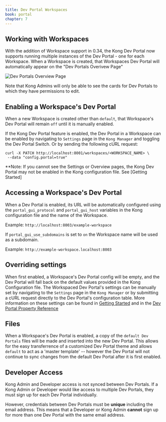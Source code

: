 ```yaml
---
title: Dev Portal Workspaces
book: portal
chapter: 7
---
```


## Working with Workspaces

With the addition of Workspace support in 0.34, the Kong Dev Portal now supports
running multiple instances of the Dev Portal - one for each Workspace. When a 
Workspace is created, that Workspaces Dev Portal will automatically appear on 
the "Dev Portals Overivew Page"

![Dev Portals Overview Page](https://konghq.com/wp-content/uploads/2018/11/devportals-overview.png)

Note that Kong Admins will only be able to see the cards for Dev Portals to 
which they have permissions to edit. 


## Enabling a Workspace's Dev Portal

When a new Workspace is created other than `default`, that Workspace's Dev 
Portal will remain `off` until it is manually enabled. 

If the Kong Dev Portal feature is enabled, the Dev Portal in a Workspace can be 
enabled by navigating to `Settings` page in the `Kong Manager` and toggling the 
Dev Portal Switch. Or by sending the following cURL request:

```
curl -X PATCH http://localhost:8001/workspaces/<WORKSPACE_NAME> \
 --data "config.portal=true"
```

**Note: If you cannot see the Settings or Overview pages, the Kong Dev Portal 
may not be enabled in the Kong configuration file. See [Getting Started] 

## Accessing a Workspace's Dev Portal

When a Dev Portal is enabled, its URL will be automatically configured using 
the `portal_gui_protocol` and `portal_gui_host` variables in the Kong 
configuration file and the name of the Workspace.

Example: `http://localhost:8003/example-workspace`

If `portal_gui_use_subdomains` is set to `on` the Workspace name
will be used as a subdomain. 

Example: `http://example-workspace.localhost:8003`


## Overriding settings

When first enabled, a Workspace's Dev Portal config will be empty, and the Dev 
Portal will fall back on the default values provided in the Kong Configuration 
file. The Workspaced Dev Portal's settings can be manually set by navigating to 
the `Settings` page in the `Kong Manager` or by submitting a cURL request 
directly to the Dev Portal's configuration table. More information on these 
settings can be found in 
[Getting Started](/enterprise/{{page.kong_version}}/developer-portal/configuration/getting-started) and in the 
[Dev Portal Property Reference](/enterprise/{{page.kong_version}}/property-reference/#dev-portal)


## Files

When a Workspace's Dev Portal is enabled, a copy of the `default Dev Portals` 
files will be made and inserted into the new Dev Portal. This allows for the 
easy transferrence of a customized Dev Portal theme and allows `default` 
to act as a 'master template' -- however the Dev Portal will not continue to 
sync changes from the default Dev Portal after it is first enabled. 


## Developer Access

Kong Admin and Developer access is not synced between Dev Portals. If a Kong 
Admin or Developer would like access to multiple Dev Portals, they must sign up 
for each Dev Portal individually. 

However, credentials between Dev Portals must be **unique** including the email
address. This means that a Developer or Kong Admin **cannot** sign up for more
than one Dev Portal with the same email address.


